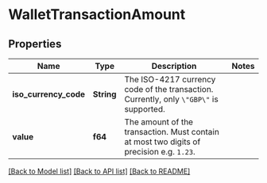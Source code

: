 # WalletTransactionAmount

## Properties

Name | Type | Description | Notes
------------ | ------------- | ------------- | -------------
**iso_currency_code** | **String** | The ISO-4217 currency code of the transaction. Currently, only `\"GBP\"` is supported. | 
**value** | **f64** | The amount of the transaction. Must contain at most two digits of precision e.g. `1.23`. | 

[[Back to Model list]](../README.md#documentation-for-models) [[Back to API list]](../README.md#documentation-for-api-endpoints) [[Back to README]](../README.md)



